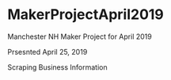 # MakerProjectApril2019
Manchester NH Maker Project for April 2019

Prsesnted April 25, 2019

Scraping Business Information
